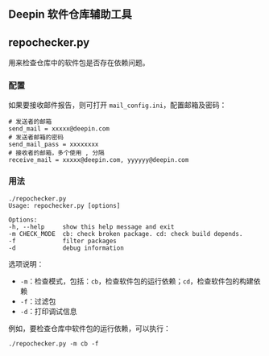 Deepin 软件仓库辅助工具
-----------------------

## repochecker.py

用来检查仓库中的软件包是否存在依赖问题。

### 配置

如果要接收邮件报告，则可打开 `mail_config.ini`，配置邮箱及密码：

    # 发送者的邮箱
    send_mail = xxxxx@deepin.com
    # 发送者邮箱的密码
    send_mail_pass = xxxxxxxx
    # 接收者的邮箱，多个使用 , 分隔
    receive_mail = xxxxx@deepin.com, yyyyyy@deepin.com

### 用法

    ./repochecker.py
    Usage: repochecker.py [options]

    Options:
    -h, --help     show this help message and exit
    -m CHECK_MODE  cb: check broken package. cd: check build depends.
    -f             filter packages
    -d             debug information

选项说明：

+ `-m`：检查模式，包括：`cb`，检查软件包的运行依赖；`cd`，检查软件包的构建依赖
+ `-f`：过滤包
+ `-d`：打印调试信息

例如，要检查仓库中软件包的运行依赖，可以执行：

    ./repochecker.py -m cb -f
